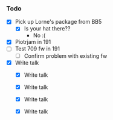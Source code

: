 ### Todo

- [x] Pick up Lorne's package from BB5
  - [x] Is your hat there??
    - No :(
- [x] Piotrjam in 191
- [ ] Test 709 fw in 191
  - [ ] Confirm problem with existing fw
- [x] Write talk
  - [x] Write talk
  - [x] Write talk
  - [x] Write talk
  - [x] Write talk
  
